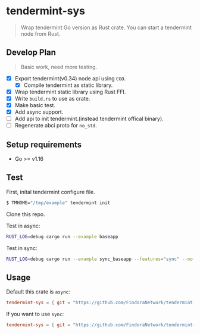 # tendermint-sys

> Wrap tendermint Go version as Rust crate. You can start a tendermint node from Rust.

## Develop Plan

> Basic work, need more testing.

- [X] Export tendermint(v0.34) node api using `CGO`.
  - [X] Compile tendermint as static library.
- [X] Wrap tendermint static library using Rust FFI.
- [X] Write `build.rs` to use as crate.
- [X] Make basic test.
- [X] Add async support.
- [ ] Add api to init tendermint.(instead tendermint offical binary).
- [ ] Regenerate abci proto for `no_std`.

## Setup requirements

- Go >= v1.16

## Test

First, inital tendermint configure file.

``` bash
$ TMHOME="/tmp/example" tendermint init
```

Clone this repo.

Test in async:
``` bash
RUST_LOG=debug cargo run --example baseapp
```

Test in sync:
``` bash
RUST_LOG=debug cargo run --example sync_baseapp --features="sync" --no-default-features
```

## Usage

Default this crate is `async`:

``` toml
tendermint-sys = { git = "https://github.com/FindoraNetwork/tendermint-sys.git" }
```

If you want to use `sync`:

``` toml
tendermint-sys = { git = "https://github.com/FindoraNetwork/tendermint-sys.git" default-features = false, features = ["sync"] }
```


